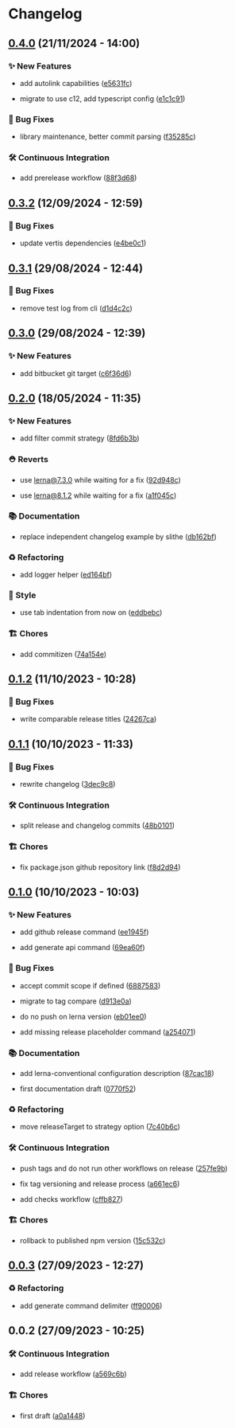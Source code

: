 # Changelog

## [0.4.0](https://github.com/cadgerfeast/vertis/compare/vertis@0.3.2...vertis@0.4.0) (21/11/2024 - 14:00)

### ✨ New Features

- add autolink capabilities ([e5631fc](https://github.com/cadgerfeast/vertis/commit/e5631fcc0e519a4bb1228517c5781372b45a9b4b))

- migrate to use c12, add typescript config ([e1c1c91](https://github.com/cadgerfeast/vertis/commit/e1c1c913bcb0eefc0147cbc209cd694ca782e7a0))

### 🐛 Bug Fixes

- library maintenance, better commit parsing ([f35285c](https://github.com/cadgerfeast/vertis/commit/f35285cc32f3c8a91cd1dfc0f31ffed83fa5ce28))

### 🛠️ Continuous Integration

- add prerelease workflow ([88f3d68](https://github.com/cadgerfeast/vertis/commit/88f3d68e914b9db7d52eb82d19ee108bc3dd473e))

## [0.3.2](https://github.com/cadgerfeast/vertis/compare/vertis@0.3.1...vertis@0.3.2) (12/09/2024 - 12:59)

### 🐛 Bug Fixes

- update vertis dependencies ([e4be0c1](https://github.com/cadgerfeast/vertis/commit/e4be0c153d90678971cf5d25a28cf9da09323ffc))

## [0.3.1](https://github.com/cadgerfeast/vertis/compare/vertis@0.3.0...vertis@0.3.1) (29/08/2024 - 12:44)

### 🐛 Bug Fixes

- remove test log from cli ([d1d4c2c](https://github.com/cadgerfeast/vertis/commit/d1d4c2c79516c796e5a209496d754b49d17fdd30))

## [0.3.0](https://github.com/cadgerfeast/vertis/compare/vertis@0.2.0...vertis@0.3.0) (29/08/2024 - 12:39)

### ✨ New Features

- add bitbucket git target ([c6f36d6](https://github.com/cadgerfeast/vertis/commit/c6f36d60118ff7aa041c7923461bb0e8e50f0fbf))

## [0.2.0](https://github.com/cadgerfeast/vertis/compare/vertis@0.1.2...vertis@0.2.0) (18/05/2024 - 11:35)

### ✨ New Features

- add filter commit strategy ([8fd6b3b](https://github.com/cadgerfeast/vertis/commit/8fd6b3baf9c53afa2e7e09115ecc1d02dbd66ce8))

### ⛑️ Reverts

- use lerna@7.3.0 while waiting for a fix ([92d948c](https://github.com/cadgerfeast/vertis/commit/92d948ce3b5ab8636631422b1b56e69704f42306))

- use lerna@8.1.2 while waiting for a fix ([a1f045c](https://github.com/cadgerfeast/vertis/commit/a1f045ca319a9ed24d06a9327918f0b8790f1448))

### 📚 Documentation

- replace independent changelog example by slithe ([db162bf](https://github.com/cadgerfeast/vertis/commit/db162bf7deb23a96cda40b916d73e3e9dc290546))

### ♻️ Refactoring

- add logger helper ([ed164bf](https://github.com/cadgerfeast/vertis/commit/ed164bf0cafb010a9141958a9445b9296d025c44))

### 🎨 Style

- use tab indentation from now on ([eddbebc](https://github.com/cadgerfeast/vertis/commit/eddbebc8c6d8d9a7a2e0270c2ef227534ff323cd))

### 🏗 Chores

- add commitizen ([74a154e](https://github.com/cadgerfeast/vertis/commit/74a154ebdec28e38302915fcbabbdabbd28fdb31))

## [0.1.2](https://github.com/cadgerfeast/vertis/compare/vertis@0.1.1...vertis@0.1.2) (11/10/2023 - 10:28)

### 🐛 Bug Fixes

- write comparable release titles ([24267ca](https://github.com/cadgerfeast/vertis/commit/24267cab3831ea1c85ba0c9656cc1741e49adde2))

## [0.1.1](https://github.com/cadgerfeast/vertis/compare/vertis@0.1.0...vertis@0.1.1) (10/10/2023 - 11:33)

### 🐛 Bug Fixes

- rewrite changelog ([3dec9c8](https://github.com/cadgerfeast/vertis/commit/3dec9c8166d9a2cbd644a7ebb4286e4f4f8b0512))

### 🛠️ Continuous Integration

- split release and changelog commits ([48b0101](https://github.com/cadgerfeast/vertis/commit/48b0101749f52d8263706192335ad12e9f735723))

### 🏗 Chores

- fix package.json github repository link ([f8d2d94](https://github.com/cadgerfeast/vertis/commit/f8d2d945cd1bf75fefc054c71ecf3da112c9fa7e))

## [0.1.0](https://github.com/cadgerfeast/vertis/compare/vertis@0.0.3...vertis@0.1.0) (10/10/2023 - 10:03)

### ✨ New Features

- add github release command ([ee1945f](https://github.com/cadgerfeast/vertis/commit/ee1945f8facf8228bf2dadd90261f5b6dfcf6b95))

- add generate api command ([69ea60f](https://github.com/cadgerfeast/vertis/commit/69ea60fa84684a09dac6e88d19c2af224e7a5112))

### 🐛 Bug Fixes

- accept commit scope if defined ([6887583](https://github.com/cadgerfeast/vertis/commit/6887583a931cc5c210bdaf69b4a04364533907c2))

- migrate to tag compare ([d913e0a](https://github.com/cadgerfeast/vertis/commit/d913e0ab4182803d15267aa877883f7b20d5392a))

- do no push on lerna version ([eb01ee0](https://github.com/cadgerfeast/vertis/commit/eb01ee0be3e04d837276adc72a2c210648351286))

- add missing release placeholder command ([a254071](https://github.com/cadgerfeast/vertis/commit/a254071711886196ebdc69e8e058519b2e1d4426))

### 📚 Documentation

- add lerna-conventional configuration description ([87cac18](https://github.com/cadgerfeast/vertis/commit/87cac1891ecffe8f058a3e25f7c9785fd98cf4c5))

- first documentation draft ([0770f52](https://github.com/cadgerfeast/vertis/commit/0770f52d2b5b600ce424c977893bdc81c9dcc5ea))

### ♻️ Refactoring

- move releaseTarget to strategy option ([7c40b6c](https://github.com/cadgerfeast/vertis/commit/7c40b6c8f4a3202f389afb45d26786dcc51e50a9))

### 🛠️ Continuous Integration

- push tags and do not run other workflows on release ([257fe9b](https://github.com/cadgerfeast/vertis/commit/257fe9b9e2c00a50571c6d044b33c5182b467c07))

- fix tag versioning and release process ([a661ec6](https://github.com/cadgerfeast/vertis/commit/a661ec6d26db829aa2b27c7f0c4274cec634e707))

- add checks workflow ([cffb827](https://github.com/cadgerfeast/vertis/commit/cffb8273641734cc3e9704c4bd230b719fc3ba94))

### 🏗 Chores

- rollback to published npm version ([15c532c](https://github.com/cadgerfeast/vertis/commit/15c532ca0ffdede6a0df037425ade52fd01fef8c))

## [0.0.3](https://github.com/cadgerfeast/vertis/compare/vertis@0.0.2...vertis@0.0.3) (27/09/2023 - 12:27)

### ♻️ Refactoring

- add generate command delimiter ([ff90006](https://github.com/cadgerfeast/vertis/commit/ff900067862864180a6b0424a04b007c1ef8054d))

## 0.0.2 (27/09/2023 - 10:25)

### 🛠️ Continuous Integration

- add release workflow ([a569c6b](https://github.com/cadgerfeast/vertis/commit/a569c6b702022a6ab19086cb728c29056a5cbfae))

### 🏗 Chores

- first draft ([a0a1448](https://github.com/cadgerfeast/vertis/commit/a0a144858b0c04f3e607aff1ef88d59163784945))
